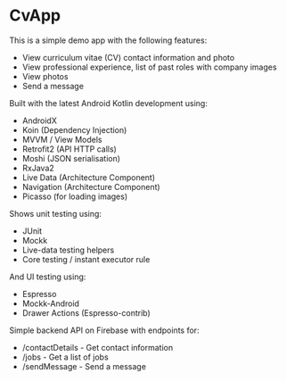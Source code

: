 # CvApp

This is a simple demo app with the following features:

- View curriculum vitae (CV) contact information and photo
- View professional experience, list of past roles with company images
- View photos
- Send a message

Built with the latest Android Kotlin development using:

- AndroidX
- Koin (Dependency Injection)
- MVVM / View Models
- Retrofit2 (API HTTP calls)
- Moshi (JSON serialisation)
- RxJava2
- Live Data (Architecture Component)
- Navigation (Architecture Component)
- Picasso (for loading images)

Shows unit testing using:

- JUnit
- Mockk
- Live-data testing helpers
- Core testing / instant executor rule

And UI testing using:

- Espresso
- Mockk-Android
- Drawer Actions (Espresso-contrib)

Simple backend API on Firebase with endpoints for:

- /contactDetails - Get contact information
- /jobs - Get a list of jobs 
- /sendMessage - Send a message
